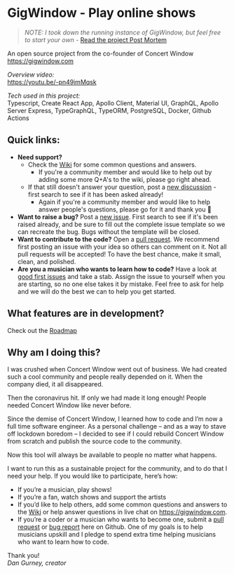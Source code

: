 # GigWindow - Play online shows

> _NOTE: I took down the running instance of GigWindow, but feel free to start your own_ - [Read the project Post Mortem](https://github.com/dgurns/gig-window/blob/develop/POST_MORTEM.md)

An open source project from the co-founder of Concert Window  
https://gigwindow.com

_Overview video:_  
https://youtu.be/-pn49imMqsk

_Tech used in this project:_  
Typescript, Create React App, Apollo Client, Material UI, GraphQL, Apollo Server Express, TypeGraphQL, TypeORM, PostgreSQL, Docker, Github Actions

## Quick links:

- **Need support?** 
  - Check the [Wiki](https://github.com/dgurns/gig-window/wiki) for some common questions and answers. 
    - If you're a community member and would like to help out by adding some more Q+A's to the wiki, please go right ahead.
  - If that still doesn't answer your question, post a [new discussion](https://github.com/dgurns/gig-window/discussions) - first search to see if it has been asked already! 
    - Again if you're a community member and would like to help answer people's questions, please go for it and thank you 🙏
- **Want to raise a bug?** Post a [new issue](https://github.com/dgurns/gig-window/issues/new/choose). First search to see if it's been raised already, and be sure to fill out the complete issue template so we can recreate the bug. Bugs without the template will be closed.
- **Want to contribute to the code?** Open a [pull request](https://github.com/dgurns/gig-window/compare). We recommend first posting an issue with your idea so others can comment on it. Not all pull requests will be accepted! To have the best chance, make it small, clean, and polished.
- **Are you a musician who wants to learn how to code?** Have a look at [good first issues](https://github.com/dgurns/gig-window/labels/good%20first%20issue) and take a stab. Assign the issue to yourself when you are starting, so no one else takes it by mistake. Feel free to ask for help and we will do the best we can to help you get started.

## What features are in development?

Check out the [Roadmap](https://github.com/dgurns/gig-window/projects/1)

## Why am I doing this?

I was crushed when Concert Window went out of business. We had created such a cool community and people really depended on it. When the company died, it all disappeared.

Then the coronavirus hit. If only we had made it long enough! People needed Concert Window like never before.

Since the demise of Concert Window, I learned how to code and I’m now a full time software engineer. As a personal challenge – and as a way to stave off lockdown boredom – I decided to see if I could rebuild Concert Window from scratch and publish the source code to the community.

Now this tool will always be available to people no matter what happens.

I want to run this as a sustainable project for the community, and to do that I need your help. If you would like to participate, here’s how:

- If you’re a musician, play shows!
- If you’re a fan, watch shows and support the artists
- If you’d like to help others, add some common questions and answers to the [Wiki](https://github.com/dgurns/gig-window/wiki) or help answer questions in live chat on https://gigwindow.com. 
- If you’re a coder or a musician who wants to become one, submit a [pull request](https://github.com/dgurns/gig-window/compare) or [bug report](https://github.com/dgurns/gig-window/issues/new?assignees=&labels=bug&template=bug_report.md&title=%5BBUG%5D%3A+Title) here on Github. One of my goals is to help musicians upskill and I pledge to spend extra time helping musicians who want to learn how to code.

Thank you!  
_Dan Gurney, creator_

